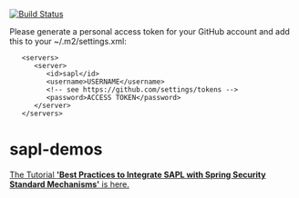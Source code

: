 [![Build Status](https://github.com/heutelbeck/sapl-demos/workflows/build/badge.svg)](https://github.com/heutelbeck/sapl-demos/actions)

Please generate a personal access token for your GitHub account and add this to your ~/.m2/settings.xml:
```
   <servers>
      <server>
         <id>sapl</id>
         <username>USERNAME</username>
         <!-- see https://github.com/settings/tokens -->
         <password>ACCESS TOKEN</password>
      </server>
   </servers>
```

# sapl-demos

[The Tutorial **'Best Practices to Integrate SAPL with Spring Security Standard Mechanisms'** is here.](https://github.com/heutelbeck/sapl-demos/blob/master/docs/src/asciidoc/tutorial.adoc)
